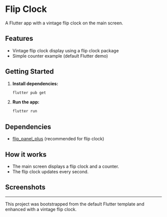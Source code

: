 # Flip Clock

A Flutter app with a vintage flip clock on the main screen.

## Features

- Vintage flip clock display using a flip clock package
- Simple counter example (default Flutter demo)

## Getting Started

1. **Install dependencies:**
   ```sh
   flutter pub get
   ```
2. **Run the app:**
   ```sh
   flutter run
   ```

## Dependencies

- [flip_panel_plus](https://pub.dev/packages/flip_panel_plus) (recommended for flip clock)

## How it works

- The main screen displays a flip clock and a counter.
- The flip clock updates every second.

## Screenshots

<!-- Add screenshots here if available -->

---

This project was bootstrapped from the default Flutter template and enhanced with a vintage flip clock.

